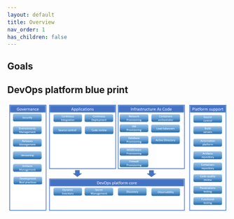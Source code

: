 ```yaml
---
layout: default
title: Overview
nav_order: 1
has_children: false
---
```


## Goals

## DevOps platform blue print

![DevOps platform overview](assets/images/devopsplatformblueprint.png)
